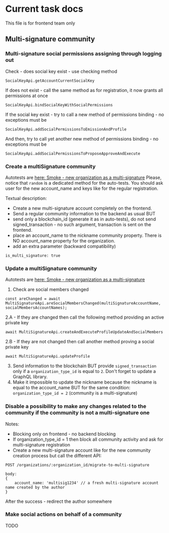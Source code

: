 # Current task docs

This file is for frontend team only

## Multi-signature community

### Multi-signature social permissions assigning through logging out

Check - does social key exist - use checking method
```
SocialKeyApi.getAccountCurrentSocialKey
```
If does not exist - call the same method as for registration, it now grants all permissions at once
```
SocialKeyApi.bindSocialKeyWithSocialPermissions
```

If the social key exist - try to call a new method of permissions binding - no exceptions must be
```
SocialKeyApi.addSocialPermissionsToEmissionAndProfile
```

And then, try to call yet another new method of permissions binding - no exceptions must be
```
SocialKeyApi.addSocialPermissionsToProposeApproveAndExecute
```

### Create a multiSignature community
Autotests are [here: Smoke - new organization as a multi-signature](../../test/integration/organizations/organizations-create-update-transactions.test.ts)
Please, notice that `random` is a dedicated method for the auto-tests. You should ask user for the new account_name and keys like for the regular
registration.

Textual description:
* Create a new multi-signature account completely on the frontend.
* Send a regular community information to the backend as usual BUT
* send only a blockchain_id (generate it as in auto-tests), do not send signed_transaction - no such argument, transaction is sent on the frontend.
* place an account_name to the nickname community property. There is NO account_name property for the organization.
* add an extra parameter (backward compatibility)
```
is_multi_signature: true
```

### Update a multiSignature community

Autotests are [here: Smoke - new organization as a multi-signature](../../test/integration/organizations/organizations-create-update-transactions.test.ts)

1. Check are social members changed
```
const areChanged = await MultiSignatureApi.areSocialMembersChanged(multiSignatureAccountName, socialMembersAccountNames);
```

2.A - If they are changed then call the following method providing an active private key
```
await MultiSignatureApi.createAndExecuteProfileUpdateAndSocialMembers
```
2.B  - If they are not changed then call another method proving a social private key
```
await MultiSignatureApi.updateProfile
```
3. Send information to the blockchain BUT provide `signed_transaction` only if a `organization_type_id` is equal to `2`.
Don't forget to update a GraphQL library.
4. Make it impossible to update the nickname because the nickname is equal to the account_name BUT for the same condition:
`organization_type_id = 2` (community is a multi-signature)

### Disable a possibility to make any changes related to the community if the community is not a multi-signature one 

Notes:
* Blocking only on frontend - no backend blocking
* If organization_type_id = 1 then block all community activity and ask for multi-signature registration
* Create a new multi-signature account like for the new community creation process but call the different API:

```
POST /organizations/:organization_id/migrate-to-multi-signature

body:
{
    account_name: 'multisig1234' // a fresh multi-signature account name created by the author
}
```

After the success - redirect the author somewhere

### Make social actions on behalf of a community
TODO
